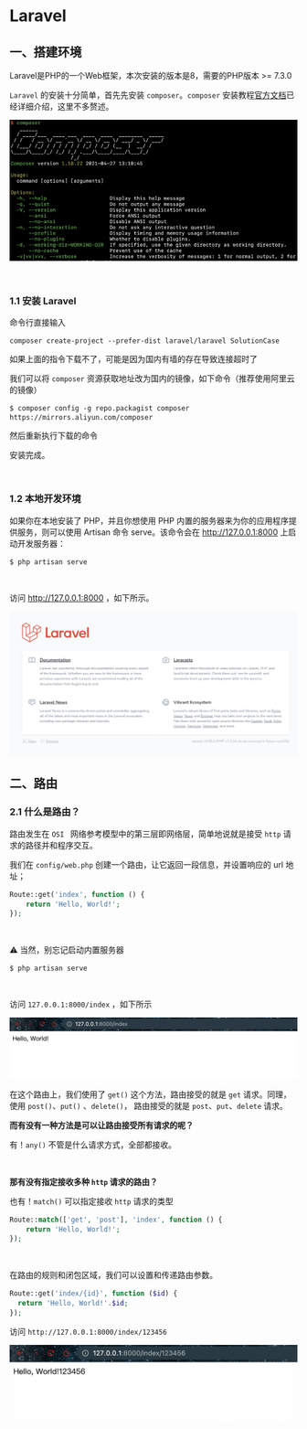 # Laravel

## 一、搭建环境

Laravel是PHP的一个Web框架，本次安装的版本是8，需要的PHP版本 >= 7.3.0

`Laravel` 的安装十分简单，首先先安装 `composer`。`composer` 安装教程[官方文档](https://pkg.phpcomposer.com/#how-to-install-composer)已经详细介绍，这里不多赘述。

![](images/1.jpg)

<br>

### 1.1 安装 Laravel 

命令行直接输入

```shell
composer create-project --prefer-dist laravel/laravel SolutionCase
```

如果上面的指令下载不了，可能是因为国内有墙的存在导致连接超时了

我们可以将 `composer` 资源获取地址改为国内的镜像，如下命令（推荐使用阿里云的镜像）

```shell
$ composer config -g repo.packagist composer https://mirrors.aliyun.com/composer
```
然后重新执行下载的命令

安装完成。

<br>

### 1.2 本地开发环境

如果你在本地安装了 PHP，并且你想使用 PHP 内置的服务器来为你的应用程序提供服务，则可以使用 Artisan 命令 serve。该命令会在 http://127.0.0.1:8000 上启动开发服务器：

```shell
$ php artisan serve
```

<br>

访问  http://127.0.0.1:8000 ，如下所示。

![](images/3.jpg)

 

## 二、路由
### 2.1 什么是路由？

路由发生在 `OSI ` 网络参考模型中的第三层即网络层，简单地说就是接受 `http` 请求的路径并和程序交互。

我们在 `config/web.php` 创建一个路由，让它返回一段信息，并设置响应的 url 地址； 

```php
Route::get('index', function () { 
	return 'Hello, World!'; 
}); 
```

<br>

⚠️ 当然，别忘记启动内置服务器

```shell
$ php artisan serve
```

<br>

访问 `127.0.0.1:8000/index` ，如下所示

![](images/2.jpg)

在这个路由上，我们使用了 `get()` 这个方法，路由接受的就是 `get` 请求。同理，使用 `post()`、`put()` 、`delete()`， 路由接受的就是 `post`、`put`、`delete` 请求。

**而有没有一种方法是可以让路由接受所有请求的呢？**

有！`any()` 不管是什么请求方式，全部都接收。

<br>

**那有没有指定接收多种 `http` 请求的路由？**

也有！`match()` 可以指定接收 `http` 请求的类型

```php
Route::match(['get', 'post'], 'index', function () { 
	return 'Hello, World!'; 
}); 
```

<br>

在路由的规则和闭包区域，我们可以设置和传递路由参数。

```php
Route::get('index/{id}', function ($id) { 
  return 'Hello, World!'.$id; 
});
```

访问 `http://127.0.0.1:8000/index/123456`

![](images/4.png)
